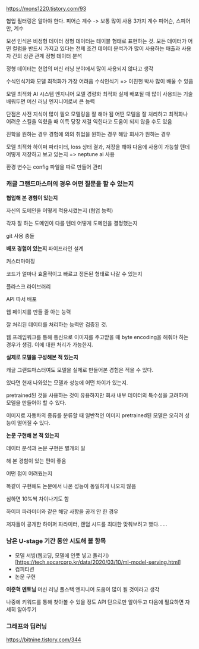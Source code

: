 https://mons1220.tistory.com/93

협업 필터링은 알아야 한다.
피어슨 계수 -> 보통 많이 사용
3가지 계수
피어슨, 스피어만,  계수

모션 인식은 비정형 데이터
정형 데이터는 테이블 형태로 표현하는 것.
모든 데이터가 어떤 컬럼을 반드시 가지고 있다는 전제 조건
데이터 분석가가 많이 사용하는 매출과 사용자 간의 상관 관계
정형 데이터 분석

정형 데이터는 현업의 머신 러닝 분야에서 많이 사용되지 않다고 생각

수식인식기와 모델 최적화가 가장 어려움
수식인식기 => 이진헌 박사
많이 배울 수 있음

모델 최적화
AI 시스템 엔지니어
모델 경량화 최적화 실제 배포될 때 많이 사용되는 기술
배워두면 머신 러닝 엔지니어로써 큰 능력

단점은 사전 지식이 많이 필요
모델링을 잘 해야 됨
어떤 모델을 잘 처리하고 최적화나 어려운 스킬을 익혔을 때 이득
당장 저걸 익힌다고 도움이 되지 않을 수도 있음

진학을 원하는 경우
경험에 의의
취업을 원하는 경우
해당 회사가 원하는 경우

모델 최적화
하이퍼 파라미터, loss 상태 결과, 저장을 해야 다음에 사용이 가능할 텐데 어떻게 저장하고 보고 있는지
=> neptune ai 사용

환경 변수는 config 파일을 따로 만들어 관리

### 캐글 그랜드마스터의 경우 어떤 질문을 할 수 있는지
**협업해 본 경험이 있는지**

자신의 도메인을 어떻게 적용시켰는지 (협업 능력)

각자 잘 하는 도메인이 다를 텐데 어떻게 도메인을 결정했는지

git 사용 충돌

**배포 경험이 있는지**
파이프라인 설계

커스터마이징

코드가 얼마나 효율적이고 빠르고 정돈된 형태로 나갈 수 있는지

플라스크 라이브러리

API 따서 배포

웹 페이지를 만들 줄 아는 능력

잘 처리된 데이터를 처리하는 능력만 검증된 것.

웹 프레임워크를 통해 통신으로 이미지를 주고받을 때 byte encoding을 해줘야 하는 경우가 생김. 이에 대한 처리가 가능한지.

**실제로 모델을 구성해본 적 있는지**

캐글 그랜드마스터여도 모델을 실제로 만들어본 경험은 적을 수 있다.

있다면 현재 나와있는 모델과 성능에 어떤 차이가 있는지.

pretrained된 것을 사용하는 것이 유용하지만 회사 내부 데이터의 특수성을 고려하여 모델을 만들어야 할 수 있다.

이미지로 자동차의 종류를 분류할 때 일반적인 이미지 pretrained된 모델은 오히려 성능이 떨어질 수 있다.

**논문 구현해 본 적 있는지**

데이터 분석과 논문 구현은 별개의 일

해 본 경험이 있는 편이 좋음

어떤 점이 어려웠는지

똑같이 구현해도 논문에서 나온 성능이 동일하게 나오지 않음

심하면 10%씩 차이나기도 함

하이퍼 파라미터와 같은 해당 사항을 공개 안 한 경우

저자들이 공개한 하이퍼 파라미터, 랜덤 시드를 최대한 맞춰보려고 했다......

### 남은 U-stage 기간 동안 시도해 볼 항목
- 모델 서빙(웹코딩, 모델에 인풋 넣고 돌리기)[https://tech.socarcorp.kr/data/2020/03/10/ml-model-serving.html]
- 컴피티션
- 논문 구현


**이준혁 멘토님**
머신 러닝 풀스택 엔지니어
도움이 많이 될 것이라고 생각

나중에 키워드를 통해 찾아볼 수 있을 정도
API 단으로만 알아두고 다음에 필요하면 자세히 알아두기

### 그래프와 딥러닝
https://bitnine.tistory.com/344

